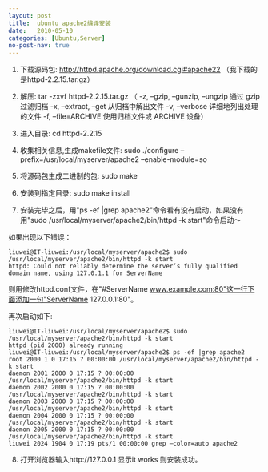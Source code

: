 ```yaml
---
layout: post
title:  ubuntu apache2编译安装
date:   2010-05-10
categories: [Ubuntu,Server]
no-post-nav: true
---
```


1. 下载源码包: http://httpd.apache.org/download.cgi#apache22 （我下载的是httpd-2.2.15.tar.gz）

2. 解压: tar -zxvf httpd-2.2.15.tar.gz
（ -z, –gzip, –gunzip, –ungzip 通过 gzip 过滤归档
-x, –extract, –get 从归档中解出文件
-v, –verbose 详细地列出处理的文件
-f, –file=ARCHIVE 使用归档文件或 ARCHIVE 设备）

3. 进入目录: cd httpd-2.2.15

4. 收集相关信息,生成makefile文件: sudo ./configure –prefix=/usr/local/myserver/apache2 –enable-module=so
5. 将源码包生成二进制的包: sudo make
6. 安装到指定目录: sudo make install

7. 安装完毕之后，用"ps -ef |grep apache2"命令看有没有启动，如果没有用"sudo /usr/local/myserver/apache2/bin/httpd -k start"命令启动～

如果出现以下错误：

```
liuwei@IT-liuwei:/usr/local/myserver/apache2$ sudo /usr/local/myserver/apache2/bin/httpd -k start
httpd: Could not reliably determine the server’s fully qualified domain name, using 127.0.1.1 for ServerName
```

则用修改httpd.conf文件，在"#ServerName www.example.com:80"这一行下面添加一句"ServerName 127.0.0.1:80"。

再次启动如下:

```
liuwei@IT-liuwei:/usr/local/myserver/apache2$ sudo /usr/local/myserver/apache2/bin/httpd -k start
httpd (pid 2000) already running
liuwei@IT-liuwei:/usr/local/myserver/apache2$ ps -ef |grep apache2
root 2000 1 0 17:15 ? 00:00:00 /usr/local/myserver/apache2/bin/httpd -k start
daemon 2001 2000 0 17:15 ? 00:00:00 /usr/local/myserver/apache2/bin/httpd -k start
daemon 2002 2000 0 17:15 ? 00:00:00 /usr/local/myserver/apache2/bin/httpd -k start
daemon 2003 2000 0 17:15 ? 00:00:00 /usr/local/myserver/apache2/bin/httpd -k start
daemon 2004 2000 0 17:15 ? 00:00:00 /usr/local/myserver/apache2/bin/httpd -k start
daemon 2005 2000 0 17:15 ? 00:00:00 /usr/local/myserver/apache2/bin/httpd -k start
liuwei 2024 1904 0 17:19 pts/1 00:00:00 grep –color=auto apache2
```

8. 打开浏览器输入http://127.0.0.1 显示it works 则安装成功。


